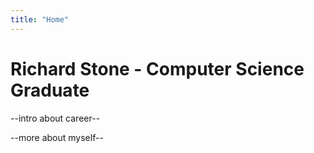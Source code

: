 ```yaml
---
title: "Home"
---
```


# Richard Stone - Computer Science Graduate 

--intro about career--

--more about myself--

